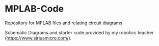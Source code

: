 # MPLAB-Code
Repository for MPLAB files and relating circuit diagrams

Schematic Diagrams and starter code provided by my robotics teacher (https://www.siriusmicro.com/).
